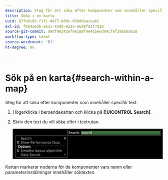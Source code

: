 ```yaml
---
description: Steg för att söka efter komponenter som innehåller specifik text.
title: Söka i en karta
uuid: 87fa8c69-f1f1-4977-b60c-050ddaacaab2
exl-id: fb04aedb-aa31-45d0-9225-66d8fd2f7810
source-git-commit: d9df90242ef96188f4e4b5e6d04cfef196b0a628
workflow-type: tm+mt
source-wordcount: '61'
ht-degree: 0%

---
```


# Sök på en karta{#search-within-a-map}

Steg för att söka efter komponenter som innehåller specifik text.

1. Högerklicka i beroendekartan och klicka på **[!UICONTROL Search]**.
1. Skriv den text du vill söka efter i textrutan.

   ![Steginformation](assets/vis_DependencyMap_Search.png)

Kartan markerar noderna för de komponenter vars namn eller parameterinställningar innehåller söktexten.
